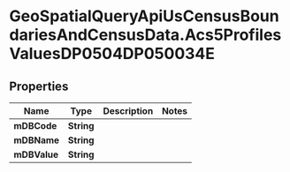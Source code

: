 # GeoSpatialQueryApiUsCensusBoundariesAndCensusData.Acs5ProfilesValuesDP0504DP050034E

## Properties

Name | Type | Description | Notes
------------ | ------------- | ------------- | -------------
**mDBCode** | **String** |  | 
**mDBName** | **String** |  | 
**mDBValue** | **String** |  | 


